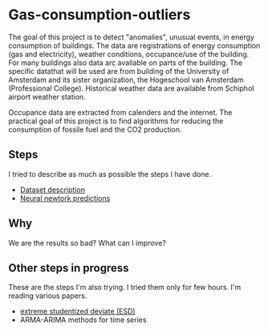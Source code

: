 Gas-consumption-outliers
========================

The goal of this project is to detect "anomalies", unusual events, in energy consumption of buildings. The data are registrations of energy consumption (gas and electricity), weather conditions, occupance/use of the building. For many buildings also data arc avallable on parts of the building. The specific datathat will be used are from building of the University of Amsterdam and its sister organization, the Hogeschool van Amsterdam (Professional College). Historical weather data are available from Schiphol airport weather station.

Occupance data are extracted from calenders and the internet. The practical goal of this project is to find algorithms for reducing the consumption of fossile fuel and the CO2 production.

Steps
-------------
I tried to describe as much as possible the steps I have done.

* <a href="http://nbviewer.ipython.org/github/denadai2/Gas-consumption-outliers/blob/master/1-Dataset.ipynb">Dataset description</a>
* <a href="http://nbviewer.ipython.org/github/denadai2/Gas-consumption-outliers/blob/master/3-%20Regression_NN.ipynb">Neural newtork predictions</a>

Why
-------------
We are the results so bad? What can I improve?


Other steps in progress
-------------
These are the steps I'm also trying. I tried them only for few hours. I'm reading various papers.
* <a href="http://nbviewer.ipython.org/github/denadai2/Gas-consumption-outliers/blob/master/GES.ipynb">extreme studentized deviate (ESD)</a>
* ARMA-ARIMA methods for time series
